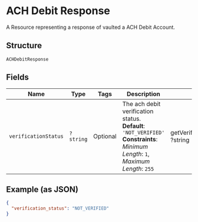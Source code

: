 
# ACH Debit Response

A Resource representing a response of vaulted a ACH Debit Account.

## Structure

`ACHDebitResponse`

## Fields

| Name | Type | Tags | Description | Getter | Setter |
|  --- | --- | --- | --- | --- | --- |
| `verificationStatus` | `?string` | Optional | The ach debit verification status.<br>**Default**: `'NOT_VERIFIED'`<br>**Constraints**: *Minimum Length*: `1`, *Maximum Length*: `255` | getVerificationStatus(): ?string | setVerificationStatus(?string verificationStatus): void |

## Example (as JSON)

```json
{
  "verification_status": "NOT_VERIFIED"
}
```


